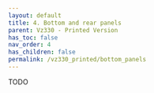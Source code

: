 ```yaml
---
layout: default
title: 4. Bottom and rear panels
parent: Vz330 - Printed Version
has_toc: false
nav_order: 4
has_children: false
permalink: /vz330_printed/bottom_panels
---
```


TODO
